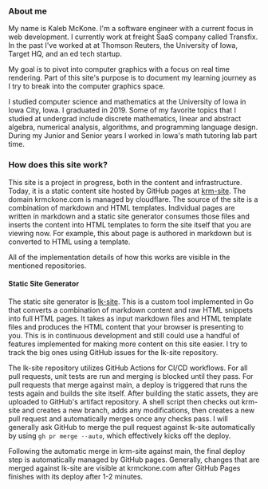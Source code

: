 ### About me

My name is Kaleb McKone. I'm a software engineer with a current focus in web development. I currently work at freight SaaS company called Transfix. In the past I've worked at at Thomson Reuters, the University of Iowa, Target HQ, and an ed tech startup.

My goal is to pivot into computer graphics with a focus on real time rendering. Part of this site's purpose is to document my learning journey as I try to break into the computer graphics space.

I studied computer science and mathematics at the University of Iowa in Iowa City, Iowa. I graduated in 2019. Some of my favorite topics that I studied at undergrad include discrete mathematics, linear and abstract algebra, numerical analysis, algorithms, and programming language design. During my Junior and Senior years I worked in Iowa's math tutoring lab part time.

### How does this site work?

This site is a project in progress, both in the content and infrastructure. Today, it is a static content site hosted by GitHub pages at [krm-site](https://github.com/krmckone/krm-site). The domain krmckone.com is managed by cloudflare. The source of the site is a combination of markdown and HTML templates. Individual pages are written in markdown and a static site generator consumes those files and inserts the content into HTML templates to form the site itself that you are viewing now. For example, this about page is authored in markdown but is converted to HTML using a template.

All of the implementation details of how this works are visible in the mentioned repositories.

#### Static Site Generator

The static site generator is [lk-site](https://github.com/krmckone/lk-site). This is a custom tool implemented in Go that converts a combination of markdown content and raw HTML snippets into full HTML pages. It takes as input markdown files and HTML template files and produces the HTML content that your browser is presenting to you. This is in continuous development and still could use a handful of features implemented for making more content on this site easier. I try to track the big ones using GitHub issues for the lk-site repository.

The lk-site repository utilizes GitHub Actions for CI/CD workflows. For all pull requests, unit tests are run and merging is blocked until they pass. For pull requests that merge against main, a deploy is triggered that runs the tests again and builds the site itself. After building the static assets, they are uploaded to GitHub's artifact repository. A shell script then checks out krm-site and creates a new branch, adds any modifications, then creates a new pull request and automatically merges once any checks pass. I will generally ask GitHub to merge the pull request against lk-site automatically by using `gh pr merge --auto`, which effectively kicks off the deploy.

Following the automatic merge in krm-site against main, the final deploy step is automatically managed by GitHub pages. Generally, changes that are merged against lk-site are visible at krmckone.com after GitHub Pages finishes with its deploy after 1-2 minutes.
